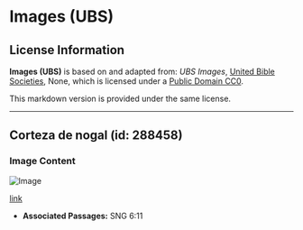 # Images (UBS)

## License Information

**Images (UBS)** is based on and adapted from: _UBS Images_, [United Bible Societies](https://unitedbiblesocieties.org/), None, which is licensed under a [Public Domain CC0](https://creativecommons.org/public-domain/cc0/).

This markdown version is provided under the same license.



--------------------------------

## Corteza de nogal (id: 288458)

### Image Content

![Image](https://cdn.aquifer.bible/aquifer-content/resources/Media/WEB-0897_walnut_bark.jpg)

[link](https://cdn.aquifer.bible/aquifer-content/resources/Media/WEB-0897_walnut_bark.jpg)

* **Associated Passages:** SNG 6:11

